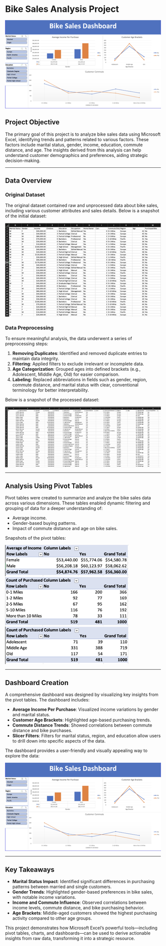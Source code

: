 # Bike Sales Analysis Project

![Bike Sales Dashboard](images/image6.png)

## Project Objective

The primary goal of this project is to analyze bike sales data using Microsoft Excel, identifying trends and patterns related to various factors. These factors include marital status, gender, income, education, commute distance, and age. The insights derived from this analysis can help understand customer demographics and preferences, aiding strategic decision-making.

---

## Data Overview

### Original Dataset

The original dataset contained raw and unprocessed data about bike sales, including various customer attributes and sales details. Below is a snapshot of the initial dataset:

![Original Dataset](images/image1.png)

### Data Preprocessing

To ensure meaningful analysis, the data underwent a series of preprocessing steps:

1. **Removing Duplicates**: Identified and removed duplicate entries to maintain data integrity.
2. **Filtering**: Applied filters to exclude irrelevant or incomplete data.
3. **Age Categorization**: Grouped ages into defined brackets (e.g., Adolescent, Middle Age, Old) for easier comparison.
4. **Labeling**: Replaced abbreviations in fields such as gender, region, commute distance, and marital status with clear, conventional terminology for better interpretability.

Below is a snapshot of the processed dataset:

![Processed Dataset](images/image2.png)

---

## Analysis Using Pivot Tables

Pivot tables were created to summarize and analyze the bike sales data across various dimensions. These tables enabled dynamic filtering and grouping of data for a deeper understanding of:

- Average income.
- Gender-based buying patterns.
- Impact of commute distance and age on bike sales.

Snapshots of the pivot tables:

<img src="images/image3.png" alt="Pivot Table 1" width="400">
<img src="images/image4.png" alt="Pivot Table 2" width="400">
<img src="images/image5.png" alt="Pivot Table 3" width="400">

---

## Dashboard Creation

A comprehensive dashboard was designed by visualizing key insights from the pivot tables. The dashboard includes:

- **Average Income Per Purchase**: Visualized income variations by gender and marital status.
- **Customer Age Brackets**: Highlighted age-based purchasing trends.
- **Commute Distance Trends**: Showed correlations between commute distance and bike purchases.
- **Slicer Filters**: Filters for marital status, region, and education allow users to drill down into specific aspects of the data.

The dashboard provides a user-friendly and visually appealing way to explore the data:

![Final Dashboard](images/image6.png)

---

## Key Takeaways

- **Marital Status Impact**: Identified significant differences in purchasing patterns between married and single customers.
- **Gender Trends**: Highlighted gender-based preferences in bike sales, with notable income variations.
- **Income and Commute Influence**: Observed correlations between income levels, commute distance, and bike purchasing behavior.
- **Age Brackets**: Middle-aged customers showed the highest purchasing activity compared to other age groups.

This project demonstrates how Microsoft Excel’s powerful tools—including pivot tables, charts, and dashboards—can be used to derive actionable insights from raw data, transforming it into a strategic resource.
